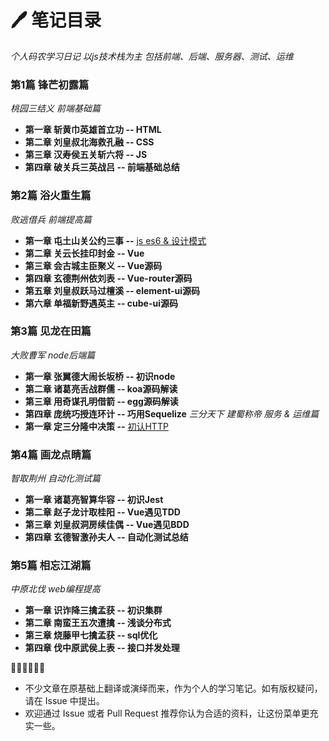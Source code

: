 # 🖊 笔记目录

*个人码农学习日记 以js技术栈为主 包括前端、后端、服务器、测试、运维*

### 第1篇  锋芒初露篇
  *桃园三结义 前端基础篇*

  - **第一章 斩黄巾英雄首立功 -- HTML**
  - **第二章 刘皇叔北海救孔融  -- CSS**
  - **第三章 汉寿侯五关斩六将 -- JS**
  - **第四章 破关兵三英战吕 -- 前端基础总结**
### 第2篇 浴火重生篇
  *败逃借兵 前端提高篇*

  - **第一章 屯土山关公约三事 --** [js es6 & 设计模式](https://github.com/betteralong/along-learning-notes/blob/master/source/design_pattern/index.md)
  - **第二章 关云长挂印封金 -- Vue**
  - **第三章 会古城主臣聚义 -- Vue源码**
  - **第四章 玄德荆州依刘表 -- Vue-router源码**
  - **第五章 刘皇叔跃马过檀溪  -- element-ui源码**
  - **第六章 单福新野遇英主 -- cube-ui源码**
### 第3篇 见龙在田篇
  *大败曹军  node后端篇*
  - **第一章 张翼德大闹长坂桥 -- 初识node**
  - **第二章 诸葛亮舌战群儒  -- koa源码解读**
  - **第三章 用奇谋孔明借箭  -- egg源码解读**
  - **第四章 庞统巧授连环计 -- 巧用Sequelize**
  *三分天下 建蜀称帝 服务 & 运维篇*
  - **第一章 定三分隆中决策 --** [初认HTTP](https://github.com/betteralong/along-learning-notes/blob/master/source/http.md)
### 第4篇 画龙点睛篇
  *智取荆州 自动化测试篇*
  - **第一章 诸葛亮智算华容 -- 初识Jest**
  - **第二章 赵子龙计取桂阳 -- Vue遇见TDD**
  - **第三章 刘皇叔洞房续佳偶 -- Vue遇见BDD**
  - **第四章 玄德智激孙夫人  -- 自动化测试总结**
### 第5篇 相忘江湖篇
  *中原北伐 web编程提高*
  - **第一章 识诈降三擒孟获 -- 初识集群**
  - **第二章 南蛮王五次遭擒 -- 浅谈分布式**
  - **第三章 烧藤甲七擒孟获   -- sql优化**
  - **第四章 伐中原武侯上表   -- 接口并发处理**

  🥢🥢🥢🥢🥢🥢
  - 不少文章在原基础上翻译或演绎而来，作为个人的学习笔记。如有版权疑问，请在 Issue 中提出。
  - 欢迎通过 Issue 或者 Pull Request 推荐你认为合适的资料，让这份菜单更充实一些。